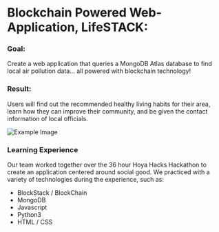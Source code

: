 # Blockchain Powered Web-Application, LifeSTACK:

### Goal: 
Create a web application that queries a MongoDB Atlas database to find local air pollution data... all powered with blockchain technology!

### Result:
Users will find out the recommended healthy living habits for their area, learn how they can improve their community, and be given the contact information of local officials. 

![Example Image](/Images/Example.png)

### Learning Experience

Our team worked together over the 36 hour Hoya Hacks Hackathon to create an application centered around social good. We practiced with a variety of technologies during the experience, such as:

- BlockStack / BlockChain
- MongoDB
- Javascript
- Python3
- HTML / CSS
